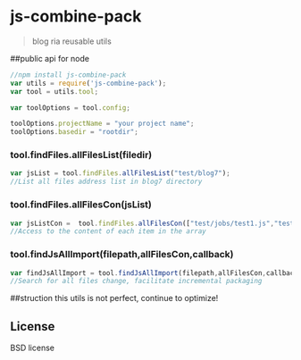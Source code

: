 js-combine-pack
===============

>blog ria reusable utils

##public api for node

```js
//npm install js-combine-pack
var utils = require('js-combine-pack');
var tool = utils.tool;

var toolOptions = tool.config;

toolOptions.projectName = "your project name";
toolOptions.basedir = "rootdir";
```

### tool.findFiles.allFilesList(filedir)

```js
var jsList = tool.findFiles.allFilesList("test/blog7");
//List all files address list in blog7 directory

```

### tool.findFiles.allFilesCon(jsList)

```js
var jsListCon =  tool.findFiles.allFilesCon(["test/jobs/test1.js","test/jobs/test2.js"]);
//Access to the content of each item in the array

```
### tool.findJsAllImport(filepath,allFilesCon,callback)

```js
var findJsAllImport = tool.findJsAllImport(filepath,allFilesCon,callback);
//Search for all files change, facilitate incremental packaging

```
##struction 
this utils is not perfect, continue to optimize!

## License

BSD license